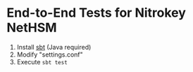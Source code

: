 # End-to-End Tests for Nitrokey NetHSM

1. Install [sbt](http://www.scala-sbt.org/) (Java required)
2. Modify "settings.conf"
3. Execute `sbt test`

